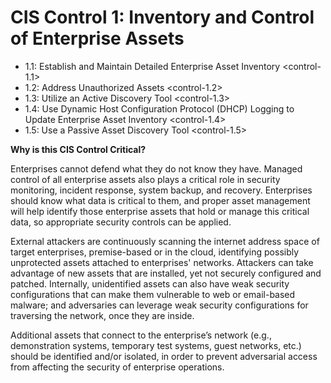 
# CIS Control 1: Inventory and Control of Enterprise Assets

   - 1.1: Establish and Maintain Detailed Enterprise Asset Inventory <control-1.1>
   - 1.2: Address Unauthorized Assets <control-1.2>
   - 1.3: Utilize an Active Discovery Tool <control-1.3>
   - 1.4: Use Dynamic Host Configuration Protocol (DHCP) Logging to Update Enterprise Asset Inventory <control-1.4>
   - 1.5: Use a Passive Asset Discovery Tool <control-1.5>

**Why is this CIS Control Critical?**

Enterprises cannot defend what they do not know they have. Managed control of all enterprise assets also plays a critical role in security monitoring, incident response, system backup, and recovery. Enterprises should know what data is critical to them, and proper asset management will help identify those enterprise assets that hold or manage this critical data, so appropriate security controls can be applied. 

External attackers are continuously scanning the internet address space of target enterprises, premise-based or in the cloud, identifying possibly unprotected assets attached to enterprises' networks. Attackers can take advantage of new assets that are installed, yet not securely configured and patched. Internally, unidentified assets can also have weak security configurations that can make them vulnerable to web or email-based malware; and adversaries can leverage weak security configurations for traversing the network, once they are inside.

Additional assets that connect to the enterprise’s network (e.g., demonstration systems, temporary test systems, guest networks, etc.) should be identified and/or isolated, in order to prevent adversarial access from affecting the security of enterprise operations.
